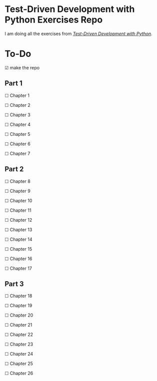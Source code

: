 # Test-Driven Development with Python Exercises Repo
I am doing all the exercises from [*Test-Driven Development with Python*](obeythetestinggoat.com).


# To-Do
☑ make the repo


## Part 1
☐ Chapter 1

☐ Chapter 2

☐ Chapter 3

☐ Chapter 4

☐ Chapter 5

☐ Chapter 6

☐ Chapter 7


## Part 2
☐ Chapter 8

☐ Chapter 9

☐ Chapter 10

☐ Chapter 11

☐ Chapter 12

☐ Chapter 13

☐ Chapter 14

☐ Chapter 15

☐ Chapter 16

☐ Chapter 17


## Part 3
☐ Chapter 18

☐ Chapter 19

☐ Chapter 20

☐ Chapter 21

☐ Chapter 22

☐ Chapter 23

☐ Chapter 24

☐ Chapter 25

☐ Chapter 26
